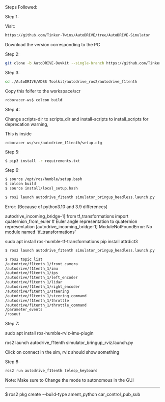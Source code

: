 Steps Followed: 

Step 1:

Visit: 
```bash
https://github.com/Tinker-Twins/AutoDRIVE/tree/AutoDRIVE-Simulator
```

Download the version corresponding to the PC


Step 2:

```bash
git clone -b AutoDRIVE-Devkit --single-branch https://github.com/Tinker-Twins/AutoDRIVE.git
```


Step 3:

```bash
cd ./AutoDRIVE/ADSS Toolkit/autodrive_ros2/autodrive_f1tenth
```

Copy this folfer to the workspace/scr

```bash
roboracer-ws$ colcon build
```

Step 4:

Change scripts-dir to scripts_dir and install-scripts to install_scripts for deprecation warning,


This is inside 

```
roboracer-ws/src/autodrive_f1tenth/setup.cfg
```


Step 5:

```bash
$ pip3 install -r requirements.txt
```

Step 6:
```bash
$ source /opt/ros/humble/setup.bash 
$ colcon build
$ source install/local_setup.bash 
```

```bash
$ ros2 launch autodrive_f1tenth simulator_bringup_headless.launch.py
```

Error: (Because of python3.10 and 3.9 differences)

autodrive_incoming_bridge-1]     from tf_transformations import quaternion_from_euler # Euler angle representation to quaternion representation
[autodrive_incoming_bridge-1] ModuleNotFoundError: No module named 'tf_transformations'

sudo apt install ros-humble-tf-transformations
pip install attrdict3

```bash
$ ros2 launch autodrive_f1tenth simulator_bringup_headless.launch.py
```

```bash
$ ros2 topic list
/autodrive/f1tenth_1/front_camera
/autodrive/f1tenth_1/imu
/autodrive/f1tenth_1/ips
/autodrive/f1tenth_1/left_encoder
/autodrive/f1tenth_1/lidar
/autodrive/f1tenth_1/right_encoder
/autodrive/f1tenth_1/steering
/autodrive/f1tenth_1/steering_command
/autodrive/f1tenth_1/throttle
/autodrive/f1tenth_1/throttle_command
/parameter_events
/rosout
```

Step 7:

sudo apt install ros-humble-rviz-imu-plugin

ros2 launch autodrive_f1tenth simulator_bringup_rviz.launch.py



Click on connect in the sim, rviz should show something 


Step 8:

```bash
ros2 run autodrive_f1tenth teleop_keyboard
```

Note: Make sure to Change the mode to autonomous in the GUI

----------------------------------------------------------------------------------------------------

$ ros2 pkg create --build-type ament_python car_control_pub_sub
